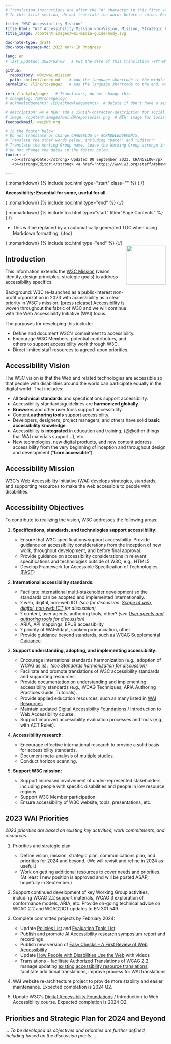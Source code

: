 ```yaml
---
# Translation instructions are after the "#" character in this first section. They are comments that do not show up in the web page. You do not need to translate the instructions after #.
# In this first section, do not translate the words before a colon. For example, do not translate "title:". Do translate the text after "title:".

title: "W3C Accessibility Mission"
title_html: "W3C Accessibility Mission:<br>Vision, Mission, Strategic Planning, Priorities"
title_image: /content-images/wai-media-guide/body.svg

doc-note-type: draft
doc-note-message-md: 2023 Work In Progress

lang: en
# last_updated: 2020-02-02   # Put the date of this translation YYYY-MM-DD (with month in the middle)

github:
  repository: w3c/wai-mission
  path: content/index.md    # Add the language shortcode to the middle of the filename, for example: content/index.fr.md
permalink: /link/to/page/   # Add the language shortcode to the end, with no slash at end, for example: /link/to/page/fr

ref: /link/to/page/   # Translators, do not change this
# changelog: /@@/changelog/
# acknowledgements: /@@/acknowledgements/  # delete if don"t have a separate acknowledgements page. And delete it in the footer below.

# description: @@ # NEW: add a 150ish-character-description for social media   # translate the description
# image: /content-images/wai-@@repo/social.png  # NEW: image for social media
feedbackmail: wai@w3.org

# In the footer below:
# Do not translate or change CHANGELOG or ACKNOWLEDGEMENTS.
# Translate the other words below, including "Date:" and "Editor:"
# Translate the Working Group name. Leave the Working Group acronym in English.
# Do not change the dates in the footer below.
footer: >
   <p><strong>Date:</strong> Updated 00 September 2023. CHANGELOG</p>
   <p><strong>Editor:</strong> <a href="https://www.w3.org/staff/#shawn">Shawn Lawton Henry</a>. Contributors: Kevin White, Ruoxi Ran, Daniel Montalvo, Michael Cooper, and many others.</p>

---
```


{::nomarkdown}
{% include box.html type="start" class="" %}
{:/}

**Accessibility: Essential for some, useful for all.**

{::nomarkdown}
{% include box.html type="end" %}
{:/}

{::nomarkdown}
{% include toc.html type="start" title="Page Contents" %}
{:/}

- This will be replaced by an automatically generated TOC when using Markdown formatting.
{:toc}

{::nomarkdown}
{% include toc.html type="end" %}
{:/}
<img src="https://www.w3.org/WAI/content-images/wai-fundamentals-overview/still-dog-outside.png" alt="" style="float:right; margin-left:1em; width:123px; clear:both;" />
<div style="float:right; margin-left:1em; width:90px; clear:both;">
<img src="https://www.w3.org/WAI/content-images/wai-fundamentals-overview/two-smiling.png" alt="" /><br><br>
<img src="https://www.w3.org/WAI/content-images/wai-fundamentals-overview/low-vision.png" alt="" /><br><br>
<img src="https://www.w3.org/WAI/content-images/wai-fundamentals-overview/older-user-laptop.png" alt="" /><br><br>
<img src="https://www.w3.org/WAI/content-images/wai-fundamentals-overview/sip-puff.png"  alt="" /><br><br>
<img src="https://www.w3.org/WAI/content-images/wai-fundamentals-overview/hearing-aid.png" alt="" /><br><br>
<img src="https://www.w3.org/WAI/content-images/wai-fundamentals-overview/low-vision-pizza.png" alt="" /><br><br>
<img src="https://www.w3.org/WAI/content-images/wai-fundamentals-overview/mobile-outside.png" alt="" />
</div>
<div style="float:right; margin-left:1em; width:77px; clear:both;"><br><br>
<img src="https://www.w3.org/WAI/content-images/wai-media-guide/ear.svg" alt="" /><br><br> 
<img src="https://www.w3.org/WAI/content-images/wai-media-guide/eye.svg" alt="" /><br><br>
<img src="https://www.w3.org/WAI/content-images/wai-media-guide/brain.svg" alt="" /><br><br>
<img src="https://www.w3.org/WAI/content-images/wai-media-guide/hand.svg" alt="" /><br><br>
<img src="https://www.w3.org/WAI/content-images/wai-media-guide/speech.svg" alt="" />
</div>

## Introduction

This information extends the [W3C Mission](https://www.w3.org/mission/) (vision, identity, design principles, strategic goals) to address accessibility specifics.

Background: W3C re-launched as a public-interest non-profit organization in 2023 with accessibility as a clear priority in W3C's mission. [[press release](https://www.w3.org/press-releases/2023/w3c-le-launched/)] Accessibility is woven throughout the fabric of W3C and we will continue with the Web Accessibility Initiative (WAI) focus.

The purposes for developing this include:
* Define and document W3C's commitment to accessibility.
* Encourage W3C Members, potential contributors, and others to support accessibility work through W3C.
* Direct limited staff resources to agreed-upon priorities.

## Accessibility Vision

The W3C vision is that the Web and related technologies are accessible so that people with disabilities around the world can participate equally in the digital world. That includes:
* All **technical standards** and specifications support accessibility.
* Accessibility standards/guidelines are **harmonized globally**.
* **Browsers** and other user tools support accessibility.
* Content **authoring tools** support accessibility.
* Developers, designers, project managers, and others have solid **basic accessibility knowledge**.
* Accessibility is **integrated** in education and training, {@@other things that WAI materials support...}, etc.
* New technologies, new digital products, and new content address accessibility from the very beginning of inception and throughout design and development (“**born accessible**”).

## Accessibility Mission

W3C's Web Accessibility Initiative (WAI) develops strategies, standards, and supporting resources to make the web accessible to people with disabilities. 

## Accessibility Objectives

To contribute to realizing the vision, W3C addresses the following areas:

1. **Specifications, standards, and technologies support accessibility:**
   - Ensure that W3C specifications support accessibility. Provide guidance on accessibility considerations from the inception of new work, throughout development, and before final approval.
   - Provide guidance on accessibility considerations in relevant specifications and technologies outside of W3C, e.g., HTML5.
   - Develop Framework for Accessible Specification of Technologies [(FAST](https://w3c.github.io/apa/fast/))

2. **International accessibility standards:**
   - Facilitate international multi-stakeholder development so the standards can be adopted and implemented internationally.
   - ? web, digital, non-web ICT _(see for discussion:_ [_Scope of web, digital, non-web ICT_](https://docs.google.com/document/d/1UI9cIjQYonGfKNHvB2rFhpwmW06QEl2r0xBObkHOWZs/edit#heading=h.r1tq3h1yst32) _for discussion)_
   - ? content, user agents, authoring tools, other? _(see_ [_User agents and authoring tools_](https://docs.google.com/document/d/1UI9cIjQYonGfKNHvB2rFhpwmW06QEl2r0xBObkHOWZs/edit#heading=h.1nvz99i27u4h) _for discussion)_
   - ARIA, API mappings, EPUB accessibility
   - ? priority of WAI-Adapt, spoken pronunciation, other
   - Provide guidance beyond standards, such as [WCAG Supplemental Guidance](https://www.w3.org/WAI/WCAG2/supplemental/about/).

3. **Support understanding, adopting, and implementing accessibility:**
   - Encourage international standards harmonization (e.g., adoption of WCAG as is).  _(see_ [_Standards harmonization_](https://docs.google.com/document/d/1UI9cIjQYonGfKNHvB2rFhpwmW06QEl2r0xBObkHOWZs/edit#heading=h.ovk0n0kijjq5) _for discussion)_
   - Facilitate and promote translations of W3C accessibility standards and supporting resources.
   - Provide documentation on understanding and implementing accessibility standards (e.g., WCAG Techniques, ARIA Authoring Practices Guide, Tutorials).
   - Provide applied education resources, such as many listed in [WAI Resources](https://www.w3.org/WAI/resources/)
   - Maintain updated [Digital Accessibility Foundations](https://www.w3.org/WAI/courses/foundations-course/) / Introduction to Web Accessibility course.
   - Support improved accessibility evaluation processes and tools (e.g., with ACT Rules).

4. **Accessibility research**:
   - Encourage effective international research to provide a solid basis for accessibility standards.
   - Document meta-analysis of multiple studies. 
   - Conduct horizon scanning.

5. **Support W3C mission:**
   - Support increased involvement of under-represented stakeholders, including people with specific disabilities and people in low resource regions.
   - Support W3C Member participation.
   - Ensure accessibility of W3C website, tools, presentations, etc.

## 2023 WAI Priorities

_2023 priorities are based on existing key activities, work commitments, and resources._

1. Priorities and strategic plan

   - Define vision, mission, strategic plan, communications plan, and priorities for 2024 and beyond. (We will revisit and refine in 2024 as useful.)
   - Work on getting additional resources to cover needs and priorities. (At least 1 new position is approved and will be posted ASAP, hopefully in September.)

2. Support continued development of key Working Group activities, including WCAG 2.2 support materials, WCAG 3 exploration of conformance models, ARIA, etc. Provide on-going technical advice on WCAG 2.2 and WCAG2ICT updates to EN 301 549.

3. Complete committed projects by February 2024:

   - Update [Policies List](https://www.w3.org/WAI/policies/) and [Evaluation Tools List](https://www.w3.org/WAI/ER/tools/)
   - Publish and promote [AI Accessibility research symposium report](https://deploy-preview-193--wai-about-wai.netlify.app/about/projects/wai-coop/symposium2/) and recordings
   - Publish new version of [Easy Checks – A First Review of Web Accessibility](https://www.w3.org/WAI/test-evaluate/preliminary/)
   - Update [How People with Disabilities Use the Web](https://www.w3.org/WAI/people-use-web/) with videos
   - Translations – facilitate Authorized Translations of WCAG 2.2, manage updating [existing accessibility resource translations](https://www.w3.org/WAI/translations/), facilitate additional translations, improve process for WAI translations

4. WAI website re-architecture project to provide more stability and easier maintenance. Expected completion is 2024 Q2.

5. Update W3C's [Digital Accessibility Foundations](https://www.w3.org/WAI/courses/foundations-course/) / Introduction to Web Accessibility course. Expected completion is 2024 Q2.

## Priorities and Strategic Plan for 2024 and Beyond

_… To be developed as objectives and priorities are further defined, including based on the discussion points. …_

<img src="https://www.w3.org/WAI/content-images/wai-fundamentals-overview/banner-with-blur.png" alt="" />

